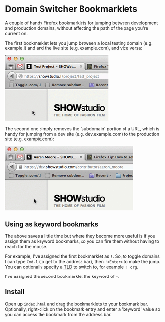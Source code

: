 Domain Switcher Bookmarklets
============================

A couple of handy Firefox bookmarklets for jumping between development and production domains, without affecting the path of the page you're current on.

The first bookmarklet lets you jump between a local testing domain (e.g. example.l) and and the live site (e.g. example.com), and vice versa:

![Jumping from .l to .com and vice versa](https://github.com/paulherron/domain_switcher/raw/master/images/tld_switch.gif)

The second one simply removes the 'subdomain' portion of a URL, which is handy for jumping from a dev site (e.g. dev.example.com) to the production site (e.g. example.com):

![Jumping from the dev domain to the production domain](https://github.com/paulherron/domain_switcher/raw/master/images/remove_subdomain.gif)


Using as keyword bookmarks
--------------------------

The above saves a little time but where they become more useful is if you assign them as keyword bookmarks, so you can fire them without having to reach for the mouse.

For example, I've assigned the first bookmarklet as `!`. So, to toggle domains I can type `Cmd-l` (to get to the address bar), then `!<Enter>` to make the jump. You can optionally specify a <abbr title="Top Level Domain">TLD</abbr> to switch to, for example: `! org`.

I've assigned the second bookmarklet the keyword of `-`.


Install
-------

Open up `index.html` and drag the bookmarklets to your bookmark bar. Optionally, right-click on the bookmark entry and enter a 'keyword' value so you can access the bookmark from the address bar.
